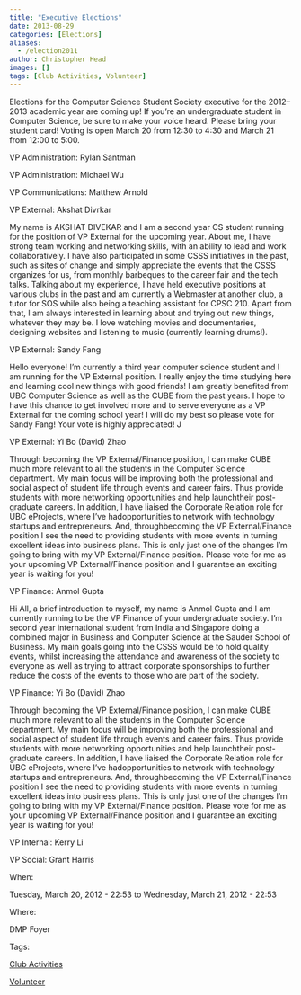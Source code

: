```yaml
---
title: "Executive Elections"
date: 2013-08-29
categories: [Elections]
aliases:
  - /election2011
author: Christopher Head
images: []
tags: [Club Activities, Volunteer]
---
```


Elections for the Computer Science Student Society executive for the 2012–2013 academic year are coming up! If you’re an undergraduate student in Computer Science, be sure to make your voice heard. Please bring your student card! Voting is open March 20 from 12:30 to 4:30 and March 21 from 12:00 to 5:00.

VP Administration: Rylan Santman

VP Administration: Michael Wu

VP Communications: Matthew Arnold

VP External: Akshat Divrkar

My name is AKSHAT DIVEKAR and I am a second year CS student running for the position of VP External for the upcoming year. About me, I have strong team working and networking skills, with an ability to lead and work collaboratively. I have also participated in some CSSS initiatives in the past, such as sites of change and simply appreciate the events that the CSSS organizes for us, from monthly barbeques to the career fair and the tech talks. Talking about my experience, I have held executive positions at various clubs in the past and am currently a Webmaster at another club, a tutor for SOS while also being a teaching assistant for CPSC 210. Apart from that, I am always interested in learning about and trying out new things, whatever they may be. I love watching movies and documentaries, designing websites and listening to music (currently learning drums!).

VP External: Sandy Fang

Hello everyone! I’m currently a third year computer science student and I am running for the VP External position. I really enjoy the time studying here and learning cool new things with good friends! I am greatly benefited from UBC Computer Science as well as the CUBE from the past years. I hope to have this chance to get involved more and to serve everyone as a VP External for the coming school year! I will do my best so please vote for Sandy Fang! Your vote is highly appreciated! J

VP External: Yi Bo (David) Zhao

Through becoming the VP External/Finance position, I can make CUBE much more relevant to all the students in the Computer Science department. My main focus will be improving both the professional and social aspect of student life through events and career fairs. Thus provide students with more networking opportunities and help launchtheir post-graduate careers. In addition, I have liaised the Corporate Relation role for UBC eProjects, where I’ve hadopportunities to network with technology startups and entrepreneurs. And, throughbecoming the VP External/Finance position I see the need to providing students with more events in turning excellent ideas into business plans. This is only just one of the changes I’m going to bring with my VP External/Finance position. Please vote for me as your upcoming VP External/Finance position and I guarantee an exciting year is waiting for you!

VP Finance: Anmol Gupta

Hi All, a brief introduction to myself, my name is Anmol Gupta and I am currently running to be the VP Finance of your undergraduate society. I’m second year international student from India and Singapore doing a combined major in Business and Computer Science at the Sauder School of Business. My main goals going into the CSSS would be to hold quality events, whilst increasing the attendance and awareness of the society to everyone as well as trying to attract corporate sponsorships to further reduce the costs of the events to those who are part of the society.

VP Finance: Yi Bo (David) Zhao

Through becoming the VP External/Finance position, I can make CUBE much more relevant to all the students in the Computer Science department. My main focus will be improving both the professional and social aspect of student life through events and career fairs. Thus provide students with more networking opportunities and help launchtheir post-graduate careers. In addition, I have liaised the Corporate Relation role for UBC eProjects, where I’ve hadopportunities to network with technology startups and entrepreneurs. And, throughbecoming the VP External/Finance position I see the need to providing students with more events in turning excellent ideas into business plans. This is only just one of the changes I’m going to bring with my VP External/Finance position. Please vote for me as your upcoming VP External/Finance position and I guarantee an exciting year is waiting for you!

VP Internal: Kerry Li

VP Social: Grant Harris

When:

Tuesday, March 20, 2012 - 22:53 to Wednesday, March 21, 2012 - 22:53

Where:

DMP Foyer

Tags:

[Club Activities](/club)

[Volunteer](/club/volunteer)
